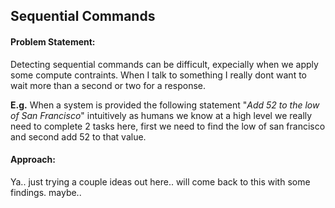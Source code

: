 ## Sequential Commands

#### Problem Statement:
Detecting sequential commands can be difficult, expecially when we apply some compute contraints. When I talk to something I really dont want to wait more than a second or two for a response.

__E.g.__
When a system is provided the following statement
"*Add 52 to the low of San Francisco*" intuitively as humans we know at a high level we really need to complete 2 tasks here, first we need to find the low of san francisco and second add 52 to that value.

#### Approach:
Ya.. just trying a couple ideas out here.. will come back to this with some findings. maybe..
